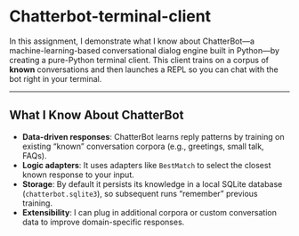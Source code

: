 # Chatterbot-terminal-client
In this assignment, I demonstrate what I know about ChatterBot—a machine-learning-based conversational dialog engine built in Python—by creating a pure-Python terminal client. This client trains on a corpus of **known** conversations and then launches a REPL so you can chat with the bot right in your terminal.

---

## What I Know About ChatterBot

- **Data-driven responses**: ChatterBot learns reply patterns by training on existing “known” conversation corpora (e.g., greetings, small talk, FAQs).  
- **Logic adapters**: It uses adapters like `BestMatch` to select the closest known response to your input.  
- **Storage**: By default it persists its knowledge in a local SQLite database (`chatterbot.sqlite3`), so subsequent runs “remember” previous training.  
- **Extensibility**: I can plug in additional corpora or custom conversation data to improve domain-specific responses.




